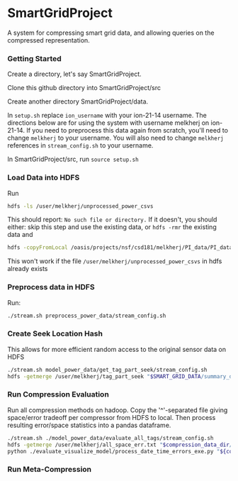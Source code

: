 SmartGridProject
================

A system for compressing smart grid data, and allowing queries on the compressed representation.  

### Getting Started ###
Create a directory, let's say SmartGridProject.  

Clone this github directory into SmartGridProject/src

Create another directory SmartGridProject/data.  

In `setup.sh` replace `ion_username` with your ion-21-14 username.  The directions below are for using the system with username melkherj on ion-21-14.  If you need to preprocess this data again from scratch, you'll need to change `melkherj` to your username.  You will also need to change `melkherj` references in `stream_config.sh` to your username.  

In SmartGridProject/src, run `source setup.sh`

### Load Data into HDFS ###
Run 
```bash 
hdfs -ls /user/melkherj/unprocessed_power_csvs
```
This should report: `No such file or directory.`  If it doesn't, you should either: skip this step and use the existing data, or `hdfs -rmr` the existing data and 

```bash
hdfs -copyFromLocal /oasis/projects/nsf/csd181/melkherj/PI_data/PI_datasets/oledb_phase1 /user/melkherj/unprocessed_power_csvs
```
This won't work if the file `/user/melkherj/unprocessed_power_csvs` in hdfs already exists

### Preprocess data in HDFS ###
Run: 
```bash
./stream.sh preprocess_power_data/stream_config.sh
```

### Create Seek Location Hash ###
This allows for more efficient random access to the original sensor data on HDFS
    
```bash
./stream.sh model_power_data/get_tag_part_seek/stream_config.sh
hdfs -getmerge /user/melkherj/tag_part_seek "$SMART_GRID_DATA/summary_data/tag_part_seek"
````

### Run Compression Evaluation ###
Run all compression methods on hadoop.  Copy the '^'-separated file giving space/error tradeoff per compressor from HDFS to local.  Then process resulting error/space statistics into a pandas dataframe.  

``` bash
./stream.sh ./model_power_data/evaluate_all_tags/stream_config.sh
hdfs -getmerge /user/melkherj/all_space_err.txt "$compression_data_dir/all_space_err.txt"
python ./evaluate_visualize_model/process_date_time_errors_exe.py "${compression_data_dir}/all_space_err"
```

### Run Meta-Compression ###
